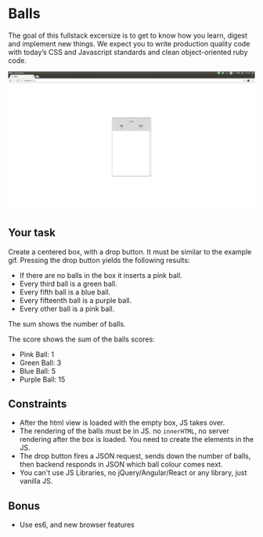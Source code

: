 # Balls

The goal of this fullstack excersize is to get to know how you learn, digest and implement new things. We expect you to write production quality code with today’s CSS and Javascript standards and clean object-oriented ruby code.

![Alt text](example.gif?raw=true "Balls")

## Your task

Create a centered box, with a drop button. It must be similar to the example gif.
Pressing the drop button yields the following results:

- If there are no balls in the box it inserts a pink ball.
- Every third ball is a green ball.
- Every fifth ball is a blue ball.
- Every fifteenth ball is a purple ball.
- Every other ball is a pink ball.

The sum shows the number of balls.

The score shows the sum of the balls scores:
- Pink Ball:   1
- Green Ball:  3
- Blue Ball:   5
- Purple Ball: 15

## Constraints

- After the html view is loaded with the empty box, JS takes over.
- The rendering of the balls must be in JS. no `innerHTML`, no server rendering after the box is loaded. You need to create the elements in the JS.
- The drop button fires a JSON request, sends down the number of balls, then backend responds in JSON which ball colour comes next.
- You can't use JS Libraries, no jQuery/Angular/React or any library, just vanilla JS.

## Bonus

- Use es6, and new browser features

